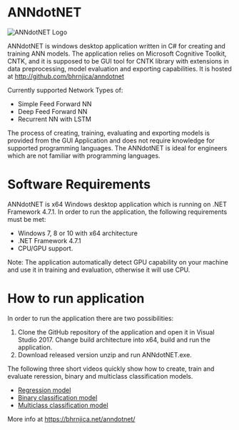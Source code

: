 # ANNdotNET
![ANNdotNET Logo](https://github.com/bhrnjica/anndotnet/blob/master/ANNdotNET/ANNdotNET.Wnd.App/Images/annLogo_start2.png)

ANNdotNET is windows desktop application written in C# for creating and training ANN models. The application relies on Microsoft Cognitive Toolkit, CNTK, and it is supposed to be GUI tool for CNTK library with extensions in data preprocessing, model evaluation and exporting capabilities. It is hosted at http://github.com/bhrnjica/anndotnet

Currently supported Network Types of:
- Simple Feed Forward NN
- Deep Feed Forward NN
- Recurrent NN with LSTM

The process of creating, training, evaluating and exporting models is provided from the GUI Application and does not require knowledge for supported programming languages. The ANNdotNET is ideal for engineers which are not familiar with programming languages.

# Software Requirements
ANNdotNET is x64 Windows desktop application which is running on .NET Framework 4.7.1. In order to run the application, the following requirements must be met:

* Windows 7, 8 or 10 with x64 architecture
* .NET Framework 4.7.1
* CPU/GPU support. 

Note: The application automatically detect GPU capability on your machine and use it in training and evaluation, otherwise it will use CPU.

# How to run application
In order to run the application there are two possibilities:
1. Clone the GitHub repository of the application and open it in Visual Studio 2017. Change build architecture into x64, build and run the application.  
2. Download released version unzip and run ANNdotNET.exe.

The following three short videos quickly show how to create, train and evaluate reression, binary and multiclass classification models.

* [ Regression model ](https://raw.githubusercontent.com/bhrnjica/anndotnet/master/Tutorials/anndotnetv1.mp4)
* [ Binary classification model ](https://raw.githubusercontent.com/bhrnjica/anndotnet/master/Tutorials/anndotnetv2.mp4)
* [ Multiclass classification model ](https://raw.githubusercontent.com/bhrnjica/anndotnet/master/Tutorials/anndotnetv3.mp4)

More info at https://bhrnjica.net/anndotnet/
